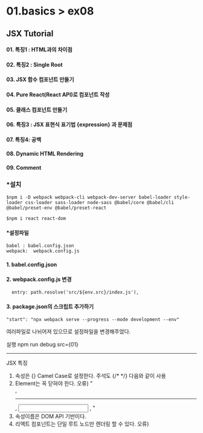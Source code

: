 # 01.basics > ex08
## JSX Tutorial


#### 01. 특징1 : HTML과의 차이점
#### 02. 특징2 : Single Root
#### 03. JSX 함수 컴포넌트 만들기
#### 04. Pure React(React API)로 컴포넌트 작성
#### 05. 클래스 컴포넌트 만들기
#### 06. 특징3 : JSX 표현식 표기법 {expression} 과 문제점
#### 07. 특징4: 공백
#### 08. Dynamic HTML Rendering
#### 09. Comment



### *설치 

 ```
 $npm i -D webpack webpack-cli webpack-dev-server babel-loader style-loader css-loader sass-loader node-sass @babel/core @babel/cli @babel/preset-env @babel/preset-react

 $npm i react react-dom
```
#### *설정파일
    babel : babel.config.json
    webpack:  webpack.config.js 

####  1. babel.config.json
####  2.  webpack.config.js 변경
      entry: path.resolve('src/${env.src}/index.js'),


####  3. package.json의 스크립트 추가하기

    "start": "npx webpack serve --progress --mode development --env"

여러파일로 나뉘어져 있으므로 설정파일을 변경해주었다.


실행
npm run debug src={01}



-----

JSX 특징

1. 속성은 {} Camel Case로 설정한다. 주석도 {/* */} 다음와 같이 사용
2. Element는 꼭 닫혀야 한다. 오류) "<br> , <hr> , <input type="text"> , <img src=''>"
3. 속성이름은 DOM API 기반이다.
4. 리액트 컴포넌트는 단일 루트 노드만 렌더링 할 수 있다.      오류)<h2></h2> <p></p>





